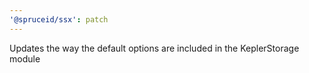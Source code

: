 ```yaml
---
'@spruceid/ssx': patch
---
```


Updates the way the default options are included in the KeplerStorage module
